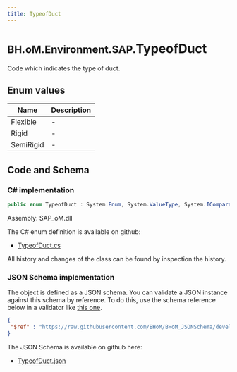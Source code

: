 ```yaml
---
title: TypeofDuct
---
```


# <small>BH.oM.Environment.SAP.</small>**TypeofDuct**

Code which indicates the type of duct.

## Enum values

| Name            | Description                                                    |
|-----------------|----------------------------------------------------------------|
| Flexible |  -  |
| Rigid |  -  |
| SemiRigid |  -  |


## Code and Schema

### C# implementation

``` C# title="C#"
public enum TypeofDuct : System.Enum, System.ValueType, System.IComparable, System.ISpanFormattable, System.IFormattable, System.IConvertible
```

Assembly: SAP_oM.dll

The C# enum definition is available on github:

- [TypeofDuct.cs](https://github.com/BHoM/SAP_Toolkit/blob/develop/SAP_oM/Enums\TypeOfDuct.cs)

All history and changes of the class can be found by inspection the history.
### JSON Schema implementation

The object is defined as a JSON schema. You can validate a JSON instance against this schema by reference. To do this, use the schema reference below in a validator like [this one](https://www.jsonschemavalidator.net/).

``` json title="JSON Schema"
{
 "$ref" : "https://raw.githubusercontent.com/BHoM/BHoM_JSONSchema/develop/SAP_oM/SAP/TypeofDuct.json"
}
```

The JSON Schema is available on github here:

- [TypeofDuct.json](https://github.com/BHoM/BHoM_JSONSchema/blob/develop/SAP_oM/SAP/TypeofDuct.json)
